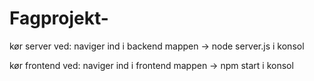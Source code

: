 # Fagprojekt-


kør server ved: naviger ind i backend mappen -> node server.js i konsol

kør frontend ved: naviger ind i frontend mappen -> npm start i konsol